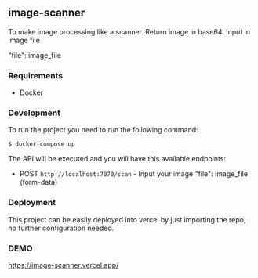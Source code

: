 ## image-scanner

To make image processing like a scanner. Return image in base64. Input in image file 

"file": image_file

### Requirements

- Docker

### Development

To run the project you need to run the following command:

```shell
$ docker-compose up
```

The API will be executed and you will have this available endpoints:

- POST `http://localhost:7070/scan` - Input your image "file": image_file (form-data)

### Deployment

This project can be easily deployed into vercel by just importing the repo, no further configuration needed.

### DEMO

https://image-scanner.vercel.app/
